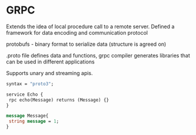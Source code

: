 # GRPC

Extends the idea of local procedure call to a remote server.
Defined a framework for data encoding and communication protocol

protobufs - binary format to serialize data (structure is agreed on)

.proto file defines data and functions, grpc compiler generates libraries that
can be used in different applications

Supports unary and streaming apis.

```proto
syntax = "proto3";

service Echo {
 rpc echo(Message) returns (Message) {}
}

message Message{
 string message = 1;
}
```
